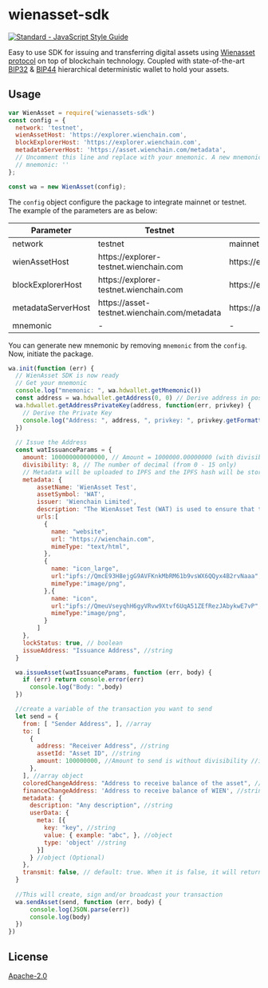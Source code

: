 # wienasset-sdk
[![Standard - JavaScript Style Guide](https://cdn.rawgit.com/feross/standard/master/badge.svg)](https://github.com/feross/standard)

Easy to use SDK for issuing and transferring digital assets using [Wienasset protocol](https://github.com/wienchain/wienasset-protocol) on top of blockchain technology.
Coupled with state-of-the-art [BIP32](https://github.com/bitcoin/bips/blob/master/bip-0032.mediawiki) & [BIP44](https://github.com/bitcoin/bips/blob/master/bip-0044.mediawiki) hierarchical deterministic wallet to hold your assets.

## Usage

```js
var WienAsset = require('wienassets-sdk')
const config = {
  network: 'testnet',
  wienAssetHost: 'https://explorer.wienchain.com',
  blockExplorerHost: 'https://explorer.wienchain.com',
  metadataServerHost: 'https://asset.wienchain.com/metadata',
  // Uncomment this line and replace with your mnemonic. A new mnemonic will be generated
  // mnemonic: ''
};

const wa = new WienAsset(config);
```

The ```config``` object configure the package to integrate mainnet or testnet. The example of the parameters are as below:

| Parameter  | Testnet  | Mainnet  |
| ------------ | ------------ | ------------ |
| network  | testnet  | mainnet  |
| wienAssetHost  | https://<span/>explorer-testnet.wienchain.com  | https://<span/>explorer.wienchain.com  |
| blockExplorerHost  | https://<span/>explorer-testnet.wienchain.com  | https://<span/>explorer.trivechain.com  |
| metadataServerHost  | https://<span/>asset-testnet.wienchain.com/metadata  | https://<span/>asset.wienchain.com/metadata  |
| mnemonic  | -  | -  |

You can generate new mnemonic by removing ```mnemonic``` from the ```config```.
Now, initiate the package.

```js
wa.init(function (err) {
  // WienAsset SDK is now ready
  // Get your mnemonic
  console.log("mnemonic: ", wa.hdwallet.getMnemonic())
  const address = wa.hdwallet.getAddress(0, 0) // Derive address in position 0,0 from mnemonic
  wa.hdwallet.getAddressPrivateKey(address, function(err, privkey) {
    // Derive the Private Key
    console.log("Address: ", address, ", privkey: ", privkey.getFormattedValue());
  })
  
  // Issue the Address
  const watIssuanceParams = {
    amount: 100000000000000, // Amount = 1000000.00000000 (with divisibility)
    divisibility: 8, // The number of decimal (from 0 - 15 only)
    // Metadata will be uploaded to IPFS and the IPFS hash will be stored in the transaction
    metadata: {
        assetName: 'WienAsset Test',
        assetSymbol: 'WAT',
        issuer: 'Wienchain Limited',
        description: "The WienAsset Test (WAT) is used to ensure that the asset is issued correctly",
        urls:[
          {
            name: "website",
            url: "https://wienchain.com",
            mimeType: "text/html",
          },
          {
            name: "icon_large", 
            url:"ipfs://QmcE93H8ejgG9AVFKnkMbRM61b9vsWX6QQyx4B2rvNaaa",
            mimeType:"image/png",
          },{
            name: "icon",
            url:"ipfs://QmeuVseyqhH6gyVRvw9Xtvf6UqA51ZEfRezJAbykwE7vP",
            mimeType:"image/png",
          }
        ]
    },
    lockStatus: true, // boolean
    issueAddress: "Issuance Address", //string
  }

  wa.issueAsset(watIssuanceParams, function (err, body) {
    if (err) return console.error(err)
      console.log("Body: ",body)
  })

  //create a variable of the transaction you want to send
  let send = {
    from: [ "Sender Address", ], //array
    to: [
      {
        address: "Receiver Address", //string
        assetId: "Asset ID", //string
        amount: 100000000, //Amount to send is without divisibility //int
      },
    ], //array object
    coloredChangeAddress: "Address to receive balance of the asset", //string
    financeChangeAddress: 'Address to receive balance of WIEN', //string
    metadata: {
      description: "Any description", //string
      userData: {
        meta: [{
          key: "key", //string
          value: { example: "abc", }, //object
          type: 'object' //string
        }]
      } //object (Optional)
    },
    transmit: false, // default: true. When it is false, it will return an signedTx Hex, else it will broadcast your transction straightaway.
  }
  
  //This will create, sign and/or broadcast your transaction
  wa.sendAsset(send, function (err, body) {
      console.log(JSON.parse(err))
      console.log(body)
  })
})
```

## License

[Apache-2.0](http://www.apache.org/licenses/LICENSE-2.0)
